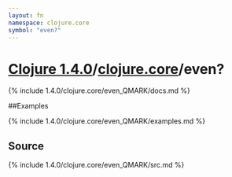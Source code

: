 ```yaml
---
layout: fn
namespace: clojure.core
symbol: "even?"
---
```


# [Clojure 1.4.0](../../)/[clojure.core](../)/even?

{% include 1.4.0/clojure.core/even_QMARK/docs.md %}

##Examples

{% include 1.4.0/clojure.core/even_QMARK/examples.md %}
## Source
{% include 1.4.0/clojure.core/even_QMARK/src.md %}

